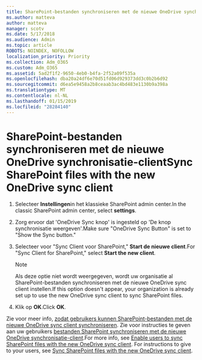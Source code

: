 ```yaml
---
title: SharePoint-bestanden synchroniseren met de nieuwe OneDrive synchronisatie-client
ms.author: matteva
author: matteva
manager: scotv
ms.date: 5/17/2018
ms.audience: Admin
ms.topic: article
ROBOTS: NOINDEX, NOFOLLOW
localization_priority: Priority
ms.collection: Adm_O365
ms.custom: Adm_O365
ms.assetid: 5ad2f1f2-9650-4eb0-b4fa-2f52a09f535a
ms.openlocfilehash: dba20a24df6e70d51fd06d929373dd3c0b2b6d92
ms.sourcegitcommit: d6ea5e9458a2b8ceaab3ac4bd483e1130b9a398a
ms.translationtype: MT
ms.contentlocale: nl-NL
ms.lasthandoff: 01/15/2019
ms.locfileid: "28284140"
---
```

# <a name="sync-sharepoint-files-with-the-new-onedrive-sync-client"></a><span data-ttu-id="c9a77-102">SharePoint-bestanden synchroniseren met de nieuwe OneDrive synchronisatie-client</span><span class="sxs-lookup"><span data-stu-id="c9a77-102">Sync SharePoint files with the new OneDrive sync client</span></span>

1. <span data-ttu-id="c9a77-103">Selecteer **Instellingen**in het klassieke SharePoint admin center.</span><span class="sxs-lookup"><span data-stu-id="c9a77-103">In the classic SharePoint admin center, select **settings**.</span></span>
    
2. <span data-ttu-id="c9a77-104">Zorg ervoor dat 'OneDrive Sync knop' is ingesteld op 'De knop synchronisatie weergeven'.</span><span class="sxs-lookup"><span data-stu-id="c9a77-104">Make sure "OneDrive Sync Button" is set to "Show the Sync button."</span></span>
    
3. <span data-ttu-id="c9a77-105">Selecteer voor "Sync Client voor SharePoint," **Start de nieuwe client**.</span><span class="sxs-lookup"><span data-stu-id="c9a77-105">For "Sync Client for SharePoint," select **Start the new client**.</span></span>
    
    > [!NOTE]
    > <span data-ttu-id="c9a77-106">Als deze optie niet wordt weergegeven, wordt uw organisatie al SharePoint-bestanden synchroniseren met de nieuwe OneDrive sync client instellen.</span><span class="sxs-lookup"><span data-stu-id="c9a77-106">If this option doesn't appear, your organization is already set up to use the new OneDrive sync client to sync SharePoint files.</span></span> 
  
4. <span data-ttu-id="c9a77-107">Klik op **OK**.</span><span class="sxs-lookup"><span data-stu-id="c9a77-107">Click **OK**.</span></span>
    
<span data-ttu-id="c9a77-p101">Zie voor meer info, [zodat gebruikers kunnen SharePoint-bestanden met de nieuwe OneDrive sync client synchroniseren](https://go.microsoft.com/fwlink/?linkid=866433). Zie voor instructies te geven aan uw gebruikers [bestanden SharePoint synchroniseren met de nieuwe OneDrive synchronisatie-client](https://go.microsoft.com/fwlink/?linkid=866427).</span><span class="sxs-lookup"><span data-stu-id="c9a77-p101">For more info, see [Enable users to sync SharePoint files with the new OneDrive sync client](https://go.microsoft.com/fwlink/?linkid=866433). For instructions to give to your users, see [Sync SharePoint files with the new OneDrive sync client](https://go.microsoft.com/fwlink/?linkid=866427).</span></span>
  

